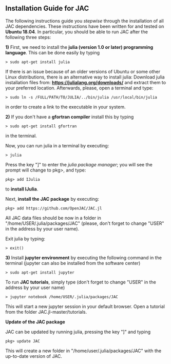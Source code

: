 
## Installation Guide for JAC

The following instructions guide you *stepwise* through the installation of all JAC dependencies.
These instructions have been written for and tested on **Ubuntu 18.04**. In particular, you should 
be able to run JAC after the following three steps:


**1)** First, we need to install the **julia (version 1.0 or later) programming language**. 
This can be done easily by typing
```
> sudo apt-get install julia
```

If there is an issue because of an older versions of Ubuntu or some other Linux distributions, 
there is an alternative way to install julia: Download julia installation files from:
**https://julialang.org/downloads/** and extract them to your preferred location.
Afterwards, please, open a terminal and type:
```
> sudo ln -s /FULL/PATH/TO/JULIA/../bin/julia /usr/local/bin/julia
```
in order to create a link to the executable in your system. 


**2)** If you don't have a **gfortran compiler** install this by typing
```
> sudo apt-get install gfortran
```
in the terminal. 

Now, you can run julia in a terminal by executing:
```
> julia
```

Press the key "]" to enter the *julia package manager*; you will see the prompt will change 
to pkg>, and type:
```
pkg> add IJulia
```
to **install IJulia**. 

Next, **install the JAC package** by executing:
```
pkg> add https://github.com/OpenJAC/JAC.jl
```
All JAC data files should be now in a folder in "/home/USER/.julia/packages/JAC" 
(please, don't forget to change "USER" in the address by your user name).

Exit julia by typing:
```
> exit()
```


**3)** Install **jupyter environment** by executing the following command in the terminal 
(jupyter can also be installed from the software center)
```
> sudo apt-get install jupyter
```

To run **JAC tutorials**, simply type (don't forget to change "USER" in the address by your user name)
```
> jupyter notebook /home/USER/.julia/packages/JAC
```

This will start a new jupyter session in your default browser. Open a tutorial from the folder 
JAC.jl-master/tutorials.


**Update of the JAC package**

JAC can be updated by running julia, pressing the key "]" and typing
```
pkg> update JAC
```
This will create a new folder in "/home/user/.julia/packages/JAC" with the up-to-date version 
of JAC.
